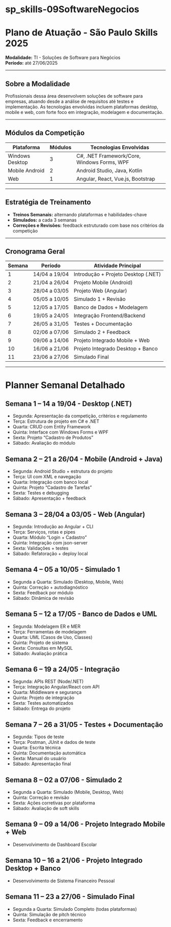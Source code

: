# sp_skills-09SoftwareNegocios


# Plano de Atuação - São Paulo Skills 2025
**Modalidade:** TI - Soluções de Software para Negócios  
**Período:** até 27/06/2025

---

## Sobre a Modalidade
Profissionais dessa área desenvolvem soluções de software para empresas, atuando desde a análise de requisitos até testes e implementação. As tecnologias envolvidas incluem plataformas desktop, mobile e web, com forte foco em integração, modelagem e documentação.

---

## Módulos da Competição

| Plataforma           | Módulos | Tecnologias Envolvidas                         |
|----------------------|---------|------------------------------------------------|
| Windows Desktop      | 3       | C#, .NET Framework/Core, Windows Forms, WPF    |
| Mobile Android       | 2       | Android Studio, Java, Kotlin                   |
| Web                  | 1       | Angular, React, Vue.js, Bootstrap              |

---

## Estratégia de Treinamento

- **Treinos Semanais:** alternando plataformas e habilidades-chave
- **Simulados:** a cada 3 semanas
- **Correções e Revisões:** feedback estruturado com base nos critérios da competição

---

## Cronograma Geral

| Semana | Período          | Atividade Principal                             |
|--------|------------------|-------------------------------------------------|
| 1      | 14/04 a 19/04    | Introdução + Projeto Desktop (.NET)             |
| 2      | 21/04 a 26/04    | Projeto Mobile (Android)                        |
| 3      | 28/04 a 03/05    | Projeto Web (Angular)                           |
| 4      | 05/05 a 10/05    | Simulado 1 + Revisão                            |
| 5      | 12/05 a 17/05    | Banco de Dados + Modelagem                      |
| 6      | 19/05 a 24/05    | Integração Frontend/Backend                     |
| 7      | 26/05 a 31/05    | Testes + Documentação                           |
| 8      | 02/06 a 07/06    | Simulado 2 + Feedback                           |
| 9      | 09/06 a 14/06    | Projeto Integrado Mobile + Web                  |
| 10     | 16/06 a 21/06    | Projeto Integrado Desktop + Banco               |
| 11     | 23/06 a 27/06    | Simulado Final                                  |

---

# Planner Semanal Detalhado

## Semana 1 – 14 a 19/04 - Desktop (.NET)
- Segunda: Apresentação da competição, critérios e regulamento
- Terça: Estrutura de projeto em C# e .NET
- Quarta: CRUD com Entity Framework
- Quinta: Interface com Windows Forms e WPF
- Sexta: Projeto “Cadastro de Produtos”
- Sábado: Avaliação do módulo

## Semana 2 – 21 a 26/04 - Mobile (Android + Java)
- Segunda: Android Studio + estrutura do projeto
- Terça: UI com XML e navegação
- Quarta: Integração com banco local
- Quinta: Projeto “Cadastro de Tarefas”
- Sexta: Testes e debugging
- Sábado: Apresentação + feedback

## Semana 3 – 28/04 a 03/05 - Web (Angular)
- Segunda: Introdução ao Angular + CLI
- Terça: Serviços, rotas e pipes
- Quarta: Módulo “Login + Cadastro”
- Quinta: Integração com json-server
- Sexta: Validações + testes
- Sábado: Refatoração + deploy local

## Semana 4 – 05 a 10/05 - Simulado 1
- Segunda a Quarta: Simulado (Desktop, Mobile, Web)
- Quinta: Correção + autodiagnóstico
- Sexta: Feedback por módulo
- Sábado: Dinâmica de revisão

## Semana 5 – 12 a 17/05 - Banco de Dados e UML
- Segunda: Modelagem ER e MER
- Terça: Ferramentas de modelagem
- Quarta: UML (Casos de Uso, Classes)
- Quinta: Projeto de sistema
- Sexta: Consultas em MySQL
- Sábado: Avaliação prática

## Semana 6 – 19 a 24/05 - Integração
- Segunda: APIs REST (Node/.NET)
- Terça: Integração Angular/React com API
- Quarta: Middleware e segurança
- Quinta: Projeto de integração
- Sexta: Testes automatizados
- Sábado: Entrega do projeto

## Semana 7 – 26 a 31/05 - Testes + Documentação
- Segunda: Tipos de teste
- Terça: Postman, JUnit e dados de teste
- Quarta: Escrita técnica
- Quinta: Documentação automática
- Sexta: Manual do usuário
- Sábado: Apresentação final

## Semana 8 – 02 a 07/06 - Simulado 2
- Segunda a Quarta: Simulado (Mobile, Desktop, Web)
- Quinta: Correção e revisão
- Sexta: Ações corretivas por plataforma
- Sábado: Avaliação de soft skills

## Semana 9 – 09 a 14/06 - Projeto Integrado Mobile + Web
- Desenvolvimento de Dashboard Escolar

## Semana 10 – 16 a 21/06 - Projeto Integrado Desktop + Banco
- Desenvolvimento de Sistema Financeiro Pessoal

## Semana 11 – 23 a 27/06 - Simulado Final
- Segunda a Quarta: Simulado Completo (todas plataformas)
- Quinta: Simulação de pitch técnico
- Sexta: Feedback e encerramento
